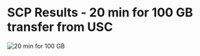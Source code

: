 # SCP Results - 20 min for 100 GB transfer from USC

![20 min for 100 GB](https://github.com/uschpc/NSF21-528/blob/main/Results-and-Metrics/Pomona/Screen%20Shot%202021-02-04%20at%203.36.46%20PM.png)
